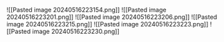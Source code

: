 ![[Pasted image 20240516223154.png]]
![[Pasted image 20240516223201.png]]
![[Pasted image 20240516223206.png]]
![[Pasted image 20240516223215.png]]
![[Pasted image 20240516223223.png]]
![[Pasted image 20240516223230.png]]
